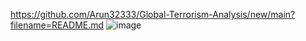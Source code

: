 https://github.com/Arun32333/Global-Terrorism-Analysis/new/main?filename=README.md
![image](https://github.com/Arun32333/Global-Terrorism-Analysis/assets/164470536/87eaf3f8-44f0-4278-be96-140cf41fbd62)

